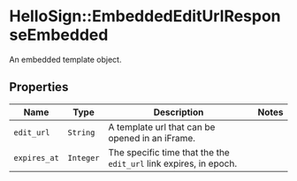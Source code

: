 # HelloSign::EmbeddedEditUrlResponseEmbedded

An embedded template object.

## Properties

| Name | Type | Description | Notes |
| ---- | ---- | ----------- | ----- |
| `edit_url` | ```String``` |  A template url that can be opened in an iFrame.  |  |
| `expires_at` | ```Integer``` |  The specific time that the the `edit_url` link expires, in epoch.  |  |

